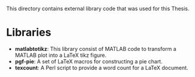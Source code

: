 This directory contains external library code that was used for this Thesis.

# Libraries
- **matlabtotikz**: This library consist of MATLAB code to transform a MATLAB
    plot into a LaTeX tikz figure.
- **pgf-pie**: A set of LaTeX macros for constructing a pie chart.
- **texcount**: A Perl script to provide a word count for a LaTeX document.
